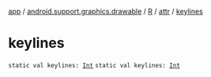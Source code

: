 [app](../../../index.md) / [android.support.graphics.drawable](../../index.md) / [R](../index.md) / [attr](index.md) / [keylines](./keylines.md)

# keylines

`static val keylines: `[`Int`](https://kotlinlang.org/api/latest/jvm/stdlib/kotlin/-int/index.html)
`static val keylines: `[`Int`](https://kotlinlang.org/api/latest/jvm/stdlib/kotlin/-int/index.html)